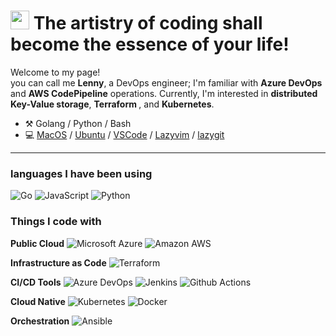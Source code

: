 <h1><img src="https://emojis.slackmojis.com/emojis/images/1531849430/4246/blob-sunglasses.gif?1531849430" width="30"/> The artistry of coding shall become the essence of your life!   </h1>


<p>Welcome to my page! </br>you can call me <b>Lenny</b>, a DevOps engineer; I'm familiar with <b>Azure DevOps</b> and <b>AWS CodePipeline</b> operations. Currently, I'm interested in <b>distributed Key-Value storage</b>, <b> Terraform </b>, and <b>Kubernetes</b>.






-   :hammer_and_pick: Golang / Python / Bash
-   💻 [MacOS](https://en.wikipedia.org/wiki/MacOS) / [Ubuntu](https://ubuntu.com/) / [VSCode](https://code.visualstudio.com/) / [Lazyvim](https://www.lazyvim.org/) / [lazygit](https://github.com/jesseduffield/lazygit)

---


<h3> languages I have been using </h3>
 <p>
  <img alt="Go" src="https://img.shields.io/badge/-Go-00ADD8?style=plastic&logo=go&logoColor=white" />
	
  <img alt="JavaScript" src="https://img.shields.io/badge/-JavaScript-F7DF1E?style=plastic&logo=javascript&logoColor=white" />
	
  <img alt="Python" src="https://img.shields.io/badge/-Python-3776AB?style=plastic&logo=python&logoColor=white" />
 </p>

 
<h3>Things I code with</h3>
<p>
	
  **Public Cloud**
  <img alt="Microsoft Azure" src="https://img.shields.io/badge/-Microsoft%20Azure-0078D7?style=plastic&logo=microsoftazure&logoColor=white" />
  <img alt="Amazon AWS" src="https://img.shields.io/badge/-Amazon%20AWS-232F3E?style=plastic&logo=amazonaws&logoColor=white" />
  <br>
	
  **Infrastructure as Code** 
  <img alt="Terraform" src="https://img.shields.io/badge/-Terraform-844FBA?style=plastic&logo=terraform&logoColor=white" /> 
  <br>
  
  **CI/CD Tools** 
  <img alt="Azure DevOps" src="https://img.shields.io/badge/-Azure%20DevOps-0078D7?style=plastic&logo=azuredevops&logoColor=white" />
  <img alt="Jenkins" src="https://img.shields.io/badge/-Jenkins-D24939?style=plastic&logo=jenkins&logoColor=white" />
  <img alt="Github Actions" src="https://img.shields.io/badge/-Github%20Actions-2088FF?style=plastic&logo=githubactions&logoColor=white" />
  <br>
  
  **Cloud Native** 
  <img alt="Kubernetes" src="https://img.shields.io/badge/-Kubernetes-326CE5?style=plastic&logo=kubernetes&logoColor=white" />
  <img alt="Docker" src="https://img.shields.io/badge/-Docker-2496ED?style=plastic&logo=docker&logoColor=white" />
  <br>

  **Orchestration**
  <img alt="Ansible" src="https://img.shields.io/badge/-Ansible-EE0000?style=plastic&logo=ansible&logoColor=white" />
</p>


	  












<!-- <h3>My Links</h3>
<ul>
  <li><a href="https://lenny-mo.github.io/"><b> blogs(Chinese stream) </b></a></li>
  <li><a href="https://mirror.xyz/0x53bCC94ff2C097f09C80B648C812F722d947dA7f"><b> blogs(English stream) </b></a></li>
</ul> -->

